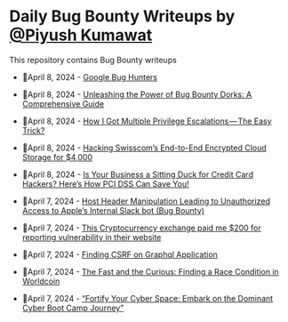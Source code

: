 # Daily Bug Bounty Writeups by [@Piyush Kumawat](https://twitter.com/piyush_supiy) 
This repository contains Bug Bounty writeups

<!-- BLOG-POST-LIST:START -->
 - 💯April 8, 2024 - [Google Bug Hunters](https://bevijaygupta.medium.com/google-bug-hunters-673e2f5c2600?source=rss------bug_bounty-5) 

 - 💯April 8, 2024 - [Unleashing the Power of Bug Bounty Dorks: A Comprehensive Guide](https://bevijaygupta.medium.com/unleashing-the-power-of-bug-bounty-dorks-a-comprehensive-guide-b121fce9e5e4?source=rss------bug_bounty-5) 

 - 💯April 8, 2024 - [How I Got Multiple Privilege Escalations — The Easy Trick?](https://medium.com/@Mdabdulrahman/how-i-got-multiple-privilege-escalations-the-easy-trick-e915110bc08a?source=rss------bug_bounty-5) 

 - 💯April 8, 2024 - [Hacking Swisscom’s End-to-End Encrypted Cloud Storage for $4,000](https://medium.com/@thomashouhou/hacking-swisscoms-end-to-end-encrypted-cloud-storage-for-4-000-3660722196ec?source=rss------bug_bounty-5) 

 - 💯April 8, 2024 - [Is Your Business a Sitting Duck for Credit Card Hackers? Here’s How PCI DSS Can Save You!](https://medium.com/@josuofficial327/is-your-business-a-sitting-duck-for-credit-card-hackers-heres-how-pci-dss-can-save-you-97d7b6562131?source=rss------bug_bounty-5) 

 - 💯April 7, 2024 - [Host Header Manipulation Leading to Unauthorized Access to Apple’s Internal Slack bot &lpar;Bug Bounty&rpar;](https://amineaboud.medium.com/unauthorized-access-to-an-internal-app-used-by-apple-to-protect-confidential-information-shared-on-c8835a80079b?source=rss------bug_bounty-5) 

 - 💯April 7, 2024 - [This Cryptocurrency exchange paid me $200 for reporting vulnerability in their website](https://medium.com/@abhishek8602314652/this-cryptocurrency-exchange-paid-me-200-for-reporting-vulnerability-in-their-website-6755b38702a8?source=rss------bug_bounty-5) 

 - 💯April 7, 2024 - [Finding CSRF on Graphql Application](https://medium.com/@alpernae/finding-csrf-on-graphql-application-3ffa1105a30d?source=rss------bug_bounty-5) 

 - 💯April 7, 2024 - [The Fast and the Curious: Finding a Race Condition in Worldcoin](https://medium.com/@gonzo-hacks/the-fast-and-the-curious-finding-a-race-condition-in-worldcoin-621c89bfbd61?source=rss------bug_bounty-5) 

 - 💯April 7, 2024 - [“Fortify Your Cyber Space: Embark on the Dominant Cyber Boot Camp Journey”](https://medium.com/@rizvi4600779/fortify-your-cyber-space-embark-on-the-dominant-cyber-boot-camp-journey-3071bd0b1ec7?source=rss------bug_bounty-5) 
<!-- BLOG-POST-LIST:END -->
